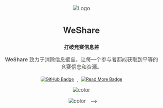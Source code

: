 
<!-- Coverpage -->

![Logo](https://cdn.jsdelivr.net/gh/wugenqiang/StaticRepo/images/icon.png)

# WeShare

### 打破竞赛信息差

**WeShare** 致力于消除信息壁垒，让每一个参与者都能获取到平等的竞赛信息和资源。

<div style="margin-top: 20px;">
  <a href="https://github.com/weshare2025/weshare2025.github-io" target="_blank">
    <img src="https://img.shields.io/badge/GitHub-Visit-blue?style=for-the-badge&logo=github" alt="GitHub Badge">
  </a>
  <a href="README.md">
    <img src="https://img.shields.io/badge/开始阅读-Explore-green?style=for-the-badge" alt="Read More Badge">
  </a>
</div>

<!-- 背景色 -->
![color](#f5f5f5)

<style>
  h1, h3 {
    font-family: 'Helvetica Neue', Helvetica, Arial, sans-serif;
    text-align: center;
    color: #333;
  }
  
  p {
    text-align: center;
    font-size: 1.2em;
    color: #555;
  }

  div {
    text-align: center;
  }

  img {
    margin: 0 10px;
  }
</style>

<!-- 
# WeShare
**打破竞赛信息差**

<br>

<div align="center">
  <img src="https://cdn.jsdelivr.net/gh/wugenqiang/StaticRepo/images/icon.png" alt="icon" width="150">
</div>

<br>

<div align="center">
  <a href="https://github.com/weshare2025/weshare2025.github-io" style="display: inline-block; padding: 10px 20px; background-color: #007BFF; color: white; text-decoration: none; border-radius: 5px; margin-right: 15px;">
    <i class="fab fa-github"></i> GitHub
  </a>
  <a href="README.md" style="display: inline-block; padding: 10px 20px; background-color: #28A745; color: white; text-decoration: none; border-radius: 5px;">
    <i class="fas fa-book-open"></i> 开始阅读
  </a>
</div>

<br> -->
<!-- ![icon](https://cdn.jsdelivr.net/gh/wugenqiang/StaticRepo/images/icon.png)

## WeShare

- 打破竞赛信息差


[GitHub]([https://github.com/bytesfly/blog](https://github.com/weshare2025/weshare2025.github-io))
[开始阅读](README.md)



<!-- 背景色 -->
![color](#fff) -->

